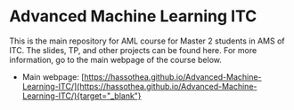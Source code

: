 # Advanced Machine Learning ITC
This is the main repository for AML course for Master 2 students in AMS of ITC. The slides, TP, and other projects can be found here. For more information, go to the main webpage of the course below.

- Main webpage: [https://hassothea.github.io/Advanced-Machine-Learning-ITC/](https://hassothea.github.io/Advanced-Machine-Learning-ITC/){target="_blank"}


